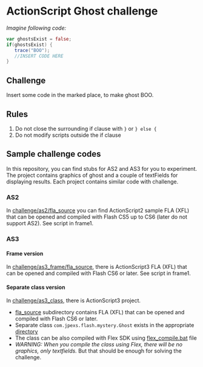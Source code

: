 # ActionScript Ghost challenge


*Imagine following code:*

```actionscript
var ghostsExist = false;
if(ghostsExist) {
   trace("BOO");
   //INSERT CODE HERE
}
```

## Challenge
Insert some code in the marked place, to make ghost BOO.

## Rules
1) Do not close the surrounding if clause with `}` or `} else {`
2) Do not modify scripts outside the if clause 


## Sample challenge codes
In this repository, you can find stubs for AS2 and AS3 for you to experiment.
The project contains graphics of ghost and a couple of textFields for
displaying results. Each project contains similar code with challenge.

### AS2
In [challenge/as2/fla_source](challenge/as2/fla_source) you can find ActionScript2 sample FLA (XFL) that
can be opened and compiled with Flash CS5 up to CS6 (later do not support AS2).
See script in frame1.

### AS3

#### Frame version
In [challenge/as3_frame/fla_source](challenge/as3_frame/fla_source), there is ActionScript3 FLA (XFL) that
can be opened and compiled with Flash CS6 or later.
See script in frame1.
 
#### Separate class version
In [challenge/as3_class](challenge/as3_class), there is ActionScript3 project.
* [fla_source](challenge/as3_class/fla_source) subdirectory contains FLA (XFL) that can be opened and compiled with Flash CS6 or later.
* Separate class `com.jpexs.flash.mystery.Ghost` exists in the appropriate [directory](challenge/as3_class/com/jpexs/flash/mystery)
* The class can be also compiled with Flex SDK using [flex_compile.bat](challenge/as3_class/flex_compile.bat) file
* *WARNING: When you compile the class using Flex, there will be no graphics, only textfields.*
  But that should be enough for solving the challenge.
